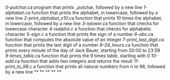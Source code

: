 *0-putchar.c*a program that prints _putchar, followed by a new line
*1-alphabet.c*a function that prints the alphabet, in lowercase, followed by a new line
*2-print_alphabet_x10.c*a function that prints 10 times the alphabet, in lowercase, followed by a new line
*3-islower.c*a function that checks for lowercase character
*4-isalpha.c* a function that checks for alphabetic character
*5-sign.c* a function that prints the sign of a number
*6-abs.c*a function that computes the absolute value of an integer
*7-print_last_digit.c*a function that prints the last digit of a number
*8-24_hours.c*a function that prints every minute of the day of Jack Bauer, starting from 00:00 to 23:59
*9-times_table.c*a function that prints the 9 times table, starting with 0
*10-add.c*a function that adds two integers and returns the result
*11-print_to_98.c* a function that prints all natural numbers from n to 98, followed by a new line
**
**
**
**
**